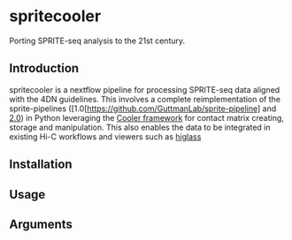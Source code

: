 # spritecooler

Porting SPRITE-seq analysis to the 21st century.

## Introduction
spritecooler is a nextflow pipeline for processing SPRITE-seq data aligned with the 4DN guidelines.
This involves a complete reimplementation of the sprite-pipelines ([1.0[https://github.com/GuttmanLab/sprite-pipeline] and [2.0](https://github.com/GuttmanLab/sprite2.0-pipeline)) in Python
leveraging the [Cooler framework](https://github.com/open2c/cooler) for contact matrix creating, storage and manipulation. This also enables the data to be integrated in existing Hi-C workflows and viewers
such as [higlass](https://higlass.io/)

## Installation


## Usage

## Arguments

